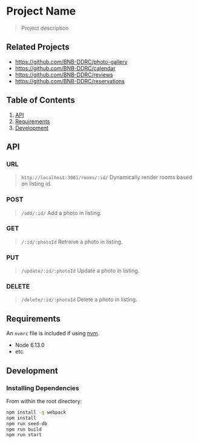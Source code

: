# Project Name

> Project description

## Related Projects

  - https://github.com/BNB-DDRC/photo-gallery
  - https://github.com/BNB-DDRC/calendar
  - https://github.com/BNB-DDRC/reviews
  - https://github.com/BNB-DDRC/reservations

## Table of Contents

1. [API](#API)
1. [Requirements](#requirements)
1. [Development](#development)

## API
### URL
> `http://localhost:3001/rooms/:id/` Dynamically render rooms based on listing id.

### POST
> `/add/:id/` Add a photo in listing.

### GET
> `/:id/:photoId` Retreive a photo in listing.

### PUT
> `/update/:id/:photoId` Update a photo in listing.

### DELETE
> `/delete/:id/:photoId` Delete a photo in listing.

## Requirements

An `nvmrc` file is included if using [nvm](https://github.com/creationix/nvm).

- Node 6.13.0
- etc

## Development

### Installing Dependencies

From within the root directory:

```sh
npm install -g webpack
npm install
npm run seed-db
npm run build
npm run start
```
